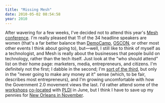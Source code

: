 ```yaml
---
title: "Missing Mesh"
date: 2010-05-02 08:54:58
year: 2010
---
```

After wavering for a few weeks, I've decided not to attend this year's <a href="http://www.meshconference.com/">Mesh conference</a>. I'm really pleased that 11 of the 34 headline speakers are women (that's a far better balance than <a href="http://democamp.com/">DemoCamp</a>, <a href="http://www.oscon.com/oscon2010">OSCON</a>, or other most other events I think about going to), but—well, I still like to think of myself as a technologist, and Mesh is really about the businesses that people build on technology, rather than the tech itself. Just look at the "who should attend" list on their home page: marketers, media, entrepreneurs, and citizens. I'm definitely not the first; I dabble in the second; I'm <a href="http://www.software-carpentry.org/blog/">sort of the third</a>, but only in the "never going to make any money at it" sense (which, to be fair, describes most entrepreneurs), and I'm growing uncomfortable with how the Government 2.0 movement views the last. I'd rather attend some of the <a href="http://research.ihost.com/lfx2010/">workshops</a> <a href="http://www.cs.stanford.edu/pldi10/fit.html">co-located</a> with <a href="http://www.cs.stanford.edu/pldi10/">PLDI</a> in June, but I think I have to save up my pennies for <a href="http://sc10.supercomputing.org/">New Orleans in November</a>.
